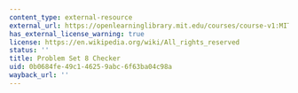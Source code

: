 ```yaml
---
content_type: external-resource
external_url: https://openlearninglibrary.mit.edu/courses/course-v1:MITx+ES.1803+2023_Fall/courseware/pset_checkers/ps8/?activate_block_id=block-v1%3AMITx%2BES.1803%2B2023_Fall%2Btype%40sequential%2Bblock%40ps8
has_external_license_warning: true
license: https://en.wikipedia.org/wiki/All_rights_reserved
status: ''
title: Problem Set 8 Checker
uid: 0b0684fe-49c1-4625-9abc-6f63ba04c98a
wayback_url: ''
---
```

